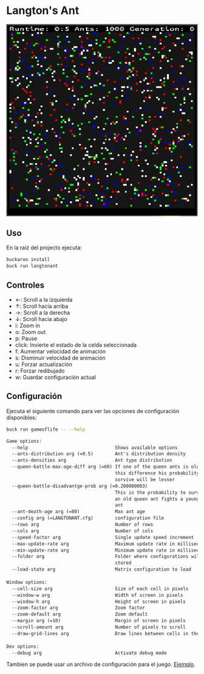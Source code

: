 # Langton's Ant

![](../doc/img/langtonant.jpg)

## Uso
En la raíz del projecto ejecuta:

```bash
buckaroo install
buck run langtonant
```

## Controles
- &#8592;: Scroll a la izquierda
- &#8593;: Scroll hacia arriba
- &#8594;: Scroll a la derecha
- &#8595;: Scroll hacia abajo
- i: Zoom in
- o: Zoom out
- p: Pause
- click: Invierte el estado de la celda seleccionada
- f: Aumentar velocidad de animación
- s: Disminuir velocidad de animación
- u: Forzar actualización
- r: Forzar redibujado
- w: Guardar configuración actual

## Configuración
Ejecuta el siguiente comando para ver las opciones de configuración disponibles:

```bash
buck run gameoflife -- --help
```

```txt
Game options:
  --help                                Shows available options
  --ants-distribution arg (=0.5)        Ant's distribution density
  --ants-densities arg                  Ant type distribution
  --queen-battle-max-age-diff arg (=60) If one of the queen ants is older by
                                        this difference his probability to
                                        sorvive will be lesser
  --queen-battle-disadvantge-prob arg (=0.200000003)
                                        This is the probability to survive when
                                        an old queen ant fights a younger queen
                                        ant
  --ant-death-age arg (=80)             Max ant age
  --config arg (=LANGTONANT.cfg)        configuration file
  --rows arg                            Number of rows
  --cols arg                            Number of cols
  --speed-factor arg                    Single update speed increment
  --max-update-rate arg                 Maximum update rate in milliseconds
  --min-update-rate arg                 Minimum update rate in milliseconds
  --folder arg                          Folder where configurations will be
                                        stored
  --load-state arg                      Matrix configuration to load

Window options:
  --cell-size arg                       Size of each cell in pixels
  --window-w arg                        Width of screen in pixels
  --window-h arg                        Height of screen in pixels
  --zoom-factor arg                     Zoom factor
  --zoom-default arg                    Zoom default
  --margin arg (=10)                    Margin of screen in pixels
  --scroll-amount arg                   Number of pixels to scroll
  --draw-grid-lines arg                 Draw lines between cells in the grid

Dev options:
  --debug arg                           Activate debug mode
```


Tambien se puede usar un archivo de configuración para el juego. [Ejemplo](https://github.com/DanielMontesGuerrero/simulations/blob/develop/LANGTONANT.cfg).

